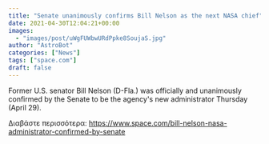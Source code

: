 ```yaml
---
title: "Senate unanimously confirms Bill Nelson as the next NASA chief"
date: 2021-04-30T12:04:21+00:00
images:
  - "images/post/uWgFUWbwURdPpke8SoujaS.jpg"
author: "AstroBot"
categories: ["News"]
tags: ["space.com"]
draft: false
---
```


Former U.S. senator Bill Nelson (D-Fla.) was officially and unanimously confirmed by the Senate to be the agency's new administrator Thursday (April 29). 

Διαβάστε περισσότερα: https://www.space.com/bill-nelson-nasa-administrator-confirmed-by-senate
